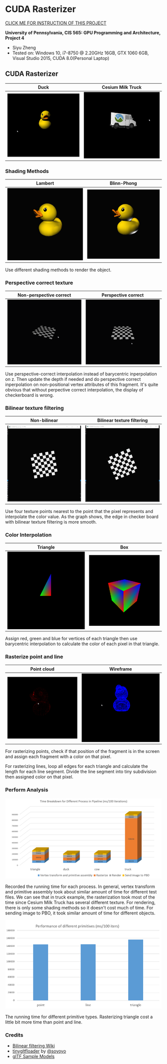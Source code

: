 CUDA Rasterizer
===============

[CLICK ME FOR INSTRUCTION OF THIS PROJECT](./INSTRUCTION.md)

**University of Pennsylvania, CIS 565: GPU Programming and Architecture, Project 4**

* Siyu Zheng
* Tested on: Windows 10, i7-8750 @ 2.20GHz 16GB, GTX 1060 6GB, Visual Studio 2015, CUDA 8.0(Personal Laptop)

## CUDA Rasterizer

| Duck        | Cesium Milk Truck           |
| ------------- |:-------------:|
| ![](images/duckGIF.gif)      | ![](images/truckGIF.gif)   |

### Shading Methods
| Lambert        | Blinn-Phong            |
| ------------- |:-------------:|
| ![](images/lambert.png)      | ![](images/blinn.png)   |

Use different shading methods to render the object.

### Perspective correct texture 

| Non-perspective correct        | Perspective correct             |
| ------------- |:-------------:|
| ![](images/nonperspective.gif)      | ![](images/perspective.gif)   |

Use perspective-correct interpolation instead of barycentric inperpolation on z. Then update the depth if needed and do perspective correct inperpolation on non-positional vertex attributes of this fragment. It's quite obvious that without perpective correct interpolation, the display of checkerboard is wrong.

### Bilinear texture filtering
| Non-bilinear       | Bilinear  texture filtering            |
| ------------- |:-------------:|
| ![](images/nobilinear.png)      | ![](images/bilinear.png)   |

Use four texture points nearest to the point that the pixel represents and interpolate the color value. As the graph shows, the edge in checker board with bilinear texture filtering is more smooth.

### Color Interpolation
| Triangle       | Box            |
| ------------- |:-------------:|
| ![](images/triangle_color.png)      | ![](images/box_color.png)   |

Assign red, green and blue for vertices of each triangle then use barycentric interpolation to calculate the color of each pixel in that triangle.

### Rasterize point and line
| Point cloud       | Wireframe            |
| ------------- |:-------------:|
| ![](images/point.gif)      | ![](images/line.gif)   |

For rasterizing points, check if that position of the fragment is in the screen and assign each fragment with a color on that pixel.

For rasterizing lines, loop all edges for each triangle and calculate the length for each line segment. Divide the line segment into tiny subdivision then assigned color on that pixel. 

### Perform Analysis

![](images/time.png)

Recorded the running time for each process. In general, vertex transform and primitive assembly took about similar amount of time for different test files. We can see that in truck example, the rasterization took most of the time since Cesium Milk Truck has several different texture. For rendering, there is only some shading methods so it doesn't cost much of time. For sending image to PBO, it took similar amount of time for different objects.

![](images/primitives.png)

The running time for different primitive types. Rasterizing triangle cost a little bit more time than point and line. 

### Credits
* [Bilinear filtering Wiki](https://en.wikipedia.org/wiki/Bilinear_filtering)
* [tinygltfloader](https://github.com/syoyo/tinygltfloader) by [@soyoyo](https://github.com/syoyo)
* [glTF Sample Models](https://github.com/KhronosGroup/glTF/blob/master/sampleModels/README.md)

